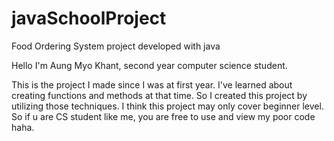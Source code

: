# javaSchoolProject
Food Ordering System project developed with java


Hello I'm Aung Myo Khant, second year computer science student.

This is the project I made since I was at first year. I've learned about creating functions and methods at that time. So I created this project by utilizing those techniques. I think this project may only cover beginner level. So if u are CS student like me, you are free to use and view my poor code haha.
